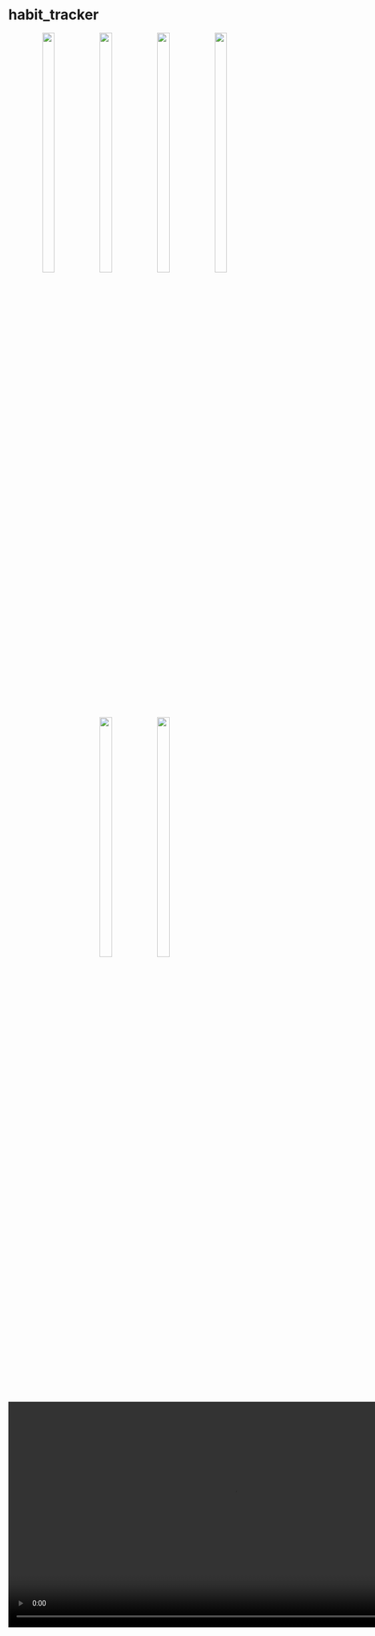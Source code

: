# habit_tracker

<div align = "center">
 
    
  <img src = "https://github.com/user-attachments/assets/640ac2ba-7837-481e-a28e-b56a2c0bace0"  height=35% width=22%  />
   <img src = "https://github.com/user-attachments/assets/7525345b-f31b-44a7-85fc-23e5651d8ff4"  height=35% width=22%  />
   <img src = "https://github.com/user-attachments/assets/1d03ebf4-8aa1-40c6-83b3-7b47cee81419"  height=35% width=22%  />
   <img src = "https://github.com/user-attachments/assets/4c01a114-3bcf-4abe-87f8-bafdc62966ce"  height=35% width=22%  />
   <img src = "https://github.com/user-attachments/assets/0649972f-6889-42ef-ba55-cb65f9f07def"  height=35% width=22%  />
 <img src = "https://github.com/user-attachments/assets/b5a7f8ca-f074-4703-884e-0ad481da2181"  height=35% width=22%  />

  <video height="450" src="https://github.com/user-attachments/assets/8ae50a43-7dae-4299-912f-30cb518b1ffa" />


</div>

